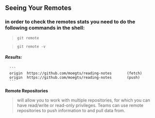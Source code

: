 ## Seeing Your Remotes
### in order to check the remotes stats you need to do the following commands in the shell:

>`git remote`

>`git remote -v`

##### **Results**:
      ```
      origin  https://github.com/moegts/reading-notes       (fetch)
      origin  https://github.com/moegts/reading-notes       (push)
      ```
      
**Remote Repositories**
>   will allow you to  work with multiple repositories, for which you can have read/write or read-only privileges. Teams can use remote repositories to push information to and pull data from.
